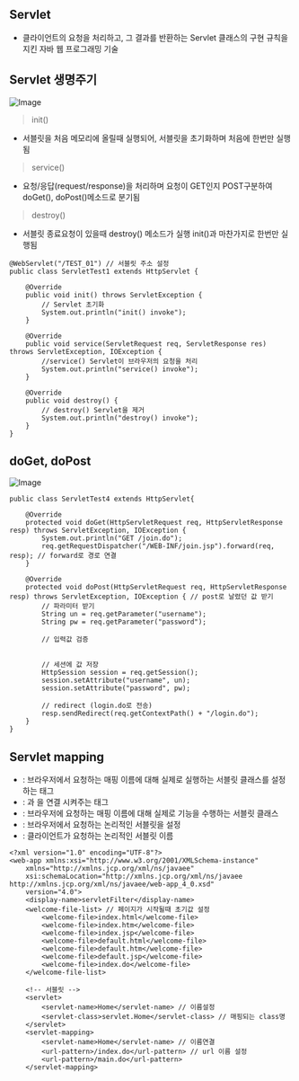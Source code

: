 ## Servlet
+ 클라이언트의 요청을 처리하고, 그 결과를 반환하는 Servlet 클래스의 구현 규칙을 지킨 자바 웹 프로그래밍 기술

## Servlet 생명주기
![Image](https://github.com/user-attachments/assets/8b498476-199b-4201-ab4c-fde04f0b3a99)

> init()
+ 서블릿을 처음 메모리에 올릴때 실행되어, 서블릿을 초기화하며 처음에 한번만 실행됨

> service()
+ 요청/응답(request/response)을 처리하며 요청이 GET인지 POST구분하여 doGet(), doPost()메소드로 분기됨

> destroy()
+ 서블릿 종료요청이 있을때 destroy() 메소드가 실행 init()과 마찬가지로 한번만 실행됨

```
@WebServlet("/TEST_01") // 서블릿 주소 설정
public class ServletTest1 extends HttpServlet {
	
	@Override
	public void init() throws ServletException {
		// Servlet 초기화
		System.out.println("init() invoke");
	}

	@Override
	public void service(ServletRequest req, ServletResponse res) throws ServletException, IOException {
		//service() Servlet이 브라우저의 요청을 처리
		System.out.println("service() invoke");
	}

	@Override
	public void destroy() {
		// destroy() Servlet을 제거
		System.out.println("destroy() invoke");
	}
}
```

## doGet, doPost

![Image](https://github.com/user-attachments/assets/1ecf47aa-0eff-4962-93f2-2fec64e3fec2)

```
public class ServletTest4 extends HttpServlet{

	@Override
	protected void doGet(HttpServletRequest req, HttpServletResponse resp) throws ServletException, IOException {
		System.out.println("GET /join.do");
		req.getRequestDispatcher("/WEB-INF/join.jsp").forward(req, resp); // forward로 경로 연결
	}

	@Override
	protected void doPost(HttpServletRequest req, HttpServletResponse resp) throws ServletException, IOException { // post로 날렸던 값 받기
		// 파라미터 받기
		String un = req.getParameter("username");
		String pw = req.getParameter("password");
		
		// 입력값 검증
		
		
		// 세션에 값 저장
		HttpSession session = req.getSession();
		session.setAttribute("username", un);
		session.setAttribute("password", pw);
		
		// redirect (login.do로 전송)
		resp.sendRedirect(req.getContextPath() + "/login.do");
	}
}
```

## Servlet mapping
+ <servlet> : 브라우저에서 요청하는 매핑 이름에 대해 실제로 실행하는 서블릿 클래스를 설정하는 태그
+ <sevlet-name> : <servlet>과 <servlet-mapping>을 연결 시켜주는 태그
+ <servlet-class> : 브라우저에 요청하는 매핑 이름에 대해 실제로 기능을 수행하는 서블릿 클래스
+ <servlet-mapping> : 브라우저에서 요청하는 논리적인 서블릿을 설정
+ <url-pattern> : 클라이언트가 요청하는 논리적인 서블릿 이름

```
<?xml version="1.0" encoding="UTF-8"?>
<web-app xmlns:xsi="http://www.w3.org/2001/XMLSchema-instance"
	xmlns="http://xmlns.jcp.org/xml/ns/javaee"
	xsi:schemaLocation="http://xmlns.jcp.org/xml/ns/javaee http://xmlns.jcp.org/xml/ns/javaee/web-app_4_0.xsd"
	version="4.0">
	<display-name>servletFilter</display-name>
	<welcome-file-list> // 페이지가 시작될때 초기값 설정
		<welcome-file>index.html</welcome-file>
		<welcome-file>index.htm</welcome-file>
		<welcome-file>index.jsp</welcome-file>
		<welcome-file>default.html</welcome-file>
		<welcome-file>default.htm</welcome-file>
		<welcome-file>default.jsp</welcome-file>
		<welcome-file>index.do</welcome-file>
	</welcome-file-list>

	<!-- 서블릿 -->
	<servlet>
		<servlet-name>Home</servlet-name> // 이름설정
		<servlet-class>servlet.Home</servlet-class> // 매핑되는 class명
	</servlet>
	<servlet-mapping>
		<servlet-name>Home</servlet-name> // 이름연결
		<url-pattern>/index.do</url-pattern> // url 이름 설정
		<url-pattern>/main.do</url-pattern>
	</servlet-mapping>
```

